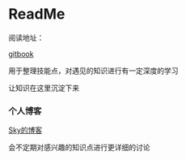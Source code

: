 # ReadMe

阅读地址：

[gitbook](https://superkevingit.gitbooks.io/skilltree/content/)


用于整理技能点，对遇见的知识进行有一定深度的学习

让知识在这里沉淀下来

### 个人博客

[Sky的博客](http://systemctl.me)

会不定期对感兴趣的知识点进行更详细的讨论